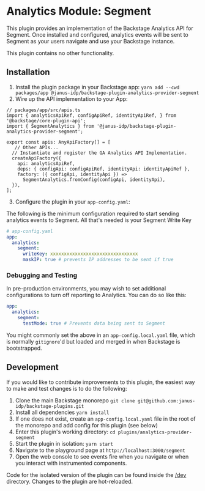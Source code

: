 # Analytics Module: Segment

This plugin provides an implementation of the Backstage Analytics API for
Segment. Once installed and configured, analytics events will be sent to
Segment as your users navigate and use your Backstage instance.

This plugin contains no other functionality.

## Installation

1. Install the plugin package in your Backstage app:
   `yarn add --cwd packages/app @janus-idp/backstage-plugin-analytics-provider-segment`
2. Wire up the API implementation to your App:

```tsx
// packages/app/src/apis.ts
import { analyticsApiRef, configApiRef, identityApiRef, } from '@backstage/core-plugin-api';
import { SegmentAnalytics } from '@janus-idp/backstage-plugin-analytics-provider-segment';

export const apis: AnyApiFactory[] = [
   // Other APIs...
  // Instantiate and register the GA Analytics API Implementation.
  createApiFactory({
    api: analyticsApiRef,
    deps: { configApi: configApiRef, identityApi: identityApiRef },
    factory: ({ configApi, identityApi }) =>
      SegmentAnalytics.fromConfig(configApi, identityApi),
  }),
];
```

3. Configure the plugin in your `app-config.yaml`:

The following is the minimum configuration required to start sending analytics
events to Segment. All that's needed is your Segment Write Key

```yaml
# app-config.yaml
app:
  analytics:
    segment:
      writeKey: xxxxxxxxxxxxxxxxxxxxxxxxxxxxxxxx
      maskIP: true # prevents IP addresses to be sent if true
```

### Debugging and Testing

In pre-production environments, you may wish to set additional configurations
to turn off reporting to Analytics. You can do so like this:

```yaml
app:
  analytics:
    segment:
      testMode: true # Prevents data being sent to Segment
```

You might commonly set the above in an `app-config.local.yaml` file, which is
normally `gitignore`'d but loaded and merged in when Backstage is bootstrapped.

## Development

If you would like to contribute improvements to this plugin, the easiest way to
make and test changes is to do the following:

1. Clone the main Backstage monorepo `git clone git@github.com:janus-idp/backstage-plugins.git`
2. Install all dependencies `yarn install`
3. If one does not exist, create an `app-config.local.yaml` file in the root of
   the monorepo and add config for this plugin (see below)
4. Enter this plugin's working directory: `cd plugins/analytics-provider-segment`
5. Start the plugin in isolation: `yarn start`
6. Navigate to the playground page at `http://localhost:3000/segment`
7. Open the web console to see events fire when you navigate or when you
   interact with instrumented components.

Code for the isolated version of the plugin can be found inside the [/dev](./dev)
directory. Changes to the plugin are hot-reloaded.
